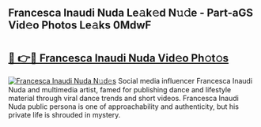 ## Francesca Inaudi Nuda Le𝚊k𝚎d N𝚞𝚍e - Part-aGS Vid𝚎o Photos Le𝚊ks 0MdwF

# <h2><a href="http://fbfiqt.evod.top/?m=Francesca+Inaudi+Nuda">🔗 👉🔴 Francesca Inaudi Nuda Vid𝚎o Ph𝚘t𝚘s</a></h2>

[![Francesca Inaudi Nuda N𝚞d𝚎s](https://i.imgur.com/8V9OHl7.gif)](http://fbfiqt.evod.top/?m=Francesca+Inaudi+Nuda)
Social media influencer Francesca Inaudi Nuda and multimedia artist, famed for publishing dance and lifestyle material through viral dance trends and short videos. Francesca Inaudi Nuda public persona is one of approachability and authenticity, but his private life is shrouded in mystery. 
